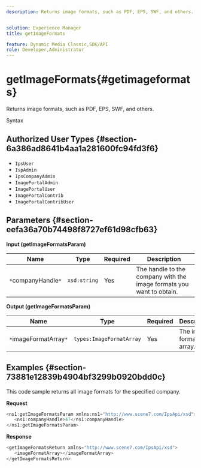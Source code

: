 ```yaml
---
description: Returns image formats, such as PDF, EPS, SWF, and others.


solution: Experience Manager
title: getImageFormats

feature: Dynamic Media Classic,SDK/API
role: Developer,Administrator
---
```


# getImageFormats{#getimageformats}

Returns image formats, such as PDF, EPS, SWF, and others.

 Syntax 

## Authorized User Types {#section-6a386ad8641b4aa1a281600fc94fd3f6}

* `IpsUser` 
* `IspAdmin` 
* `IpsCompanyAdmin` 
* `ImagePortalAdmin` 
* `ImagePortalUser` 
* `ImagePortalContrib` 
* `ImagePortalContribUser`

## Parameters {#section-eefa36a70b74498f8727ef61d98cfb63}

**Input (getImageFormatsParam)** 

|  Name  | Type  | Required  | Description  |
|---|---|---|---|
|  `*`companyHandle`*`  | `xsd:string`  | Yes  | The handle to the company with the image formats you want to obtain.  |

**Output (getImageFormatsParam)** 

|  Name  | Type  | Required  | Description  |
|---|---|---|---|
|  `*`imageFormatArray`*`  | `types:ImageFormatArray`  | Yes  | The image format array.  |

## Examples {#section-73881e12839b4904bf3299b0920bdd0c}

This code sample returns all image formats for the specified company.

**Request** 

```java
<ns1:getImageFormatsParam xmlns:ns1="http://www.scene7.com/IpsApi/xsd">
   <ns1:companyHandle>47</ns1:companyHandle>
</ns1:getImageFormatsParam>
```

**Response** 

```java
<getImageFormatsReturn xmlns="http://www.scene7.com/IpsApi/xsd">
   <imageFormatArray></imageFormatArray>
</getImageFormatsReturn>
```

